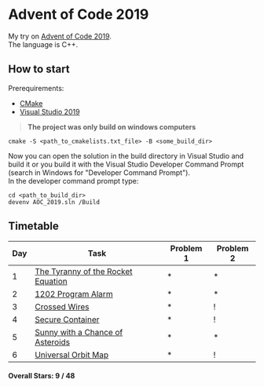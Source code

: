 # Advent of Code 2019

My try on [Advent of Code 2019](https://adventofcode.com/2019). <br>
The language is C++.

## How to start

Prerequirements:
- [CMake](https://cmake.org/)
- [Visual Studio 2019](https://visualstudio.microsoft.com/)

> **The project was only build on windows computers**

```shell
cmake -S <path_to_cmakelists.txt_file> -B <some_build_dir>
```
Now you can open the solution in the build directory in Visual
Studio and build it or you build it with the Visual Studio Developer Command Prompt (search in Windows for "Developer Command Prompt"). <br>
In the developer command prompt type:
```shell
cd <path_to_build_dir>
devenv AOC_2019.sln /Build
```

## Timetable

| Day           | Task          | Problem 1 | Problem 2 |
| ------------- | ------------- | ------------- | ------------- |
| 1             | [The Tyranny of the Rocket Equation](https://adventofcode.com/2019/day/1) | * | * |
| 2             | [1202 Program Alarm](https://adventofcode.com/2019/day/2) | * | * |
| 3             | [Crossed Wires](https://adventofcode.com/2019/day/3) | * | ! |
| 4             | [Secure Container](https://adventofcode.com/2019/day/4) | * | ! |
| 5             | [Sunny with a Chance of Asteroids](https://adventofcode.com/2019/day/5) | * | * |
| 6             | [Universal Orbit Map](https://adventofcode.com/2019/day/6) | * | ! |
#### Overall Stars:  9 / 48